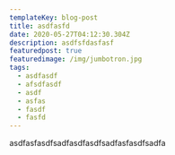 ```yaml
---
templateKey: blog-post
title: asdfasfd
date: 2020-05-27T04:12:30.304Z
description: asdfsfdasfasf
featuredpost: true
featuredimage: /img/jumbotron.jpg
tags:
  - asdfasdf
  - afsdfasdf
  - asdf
  - asfas
  - fasdf
  - fasfd
---
```

asdfasfasdfsadfasdfasdfsadfasfasdfsadfa